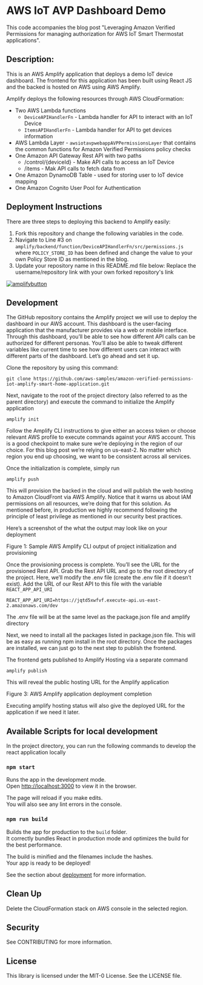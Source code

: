 # AWS IoT AVP Dashboard Demo
This code accompanies the blog post "Leveraging Amazon Verified Permissions for managing authorization for AWS IoT Smart Thermostat applications".

## Description:
This is an AWS Amplify application that deploys a demo IoT device dashboard. The frontend for this application has been
built using React JS and the backed is hosted on AWS using AWS Amplify.

Amplify deploys the following resources through AWS CloudFormation:
* Two AWS Lambda functions
  * `DeviceAPIHandlerFn` - Lambda handler for API to interact with an IoT Device
  * `ItemsAPIHandlerFn` - Lambda handler for API to get devices information
* AWS Lambda Layer - `awsiotavpwebappAVPPermissionsLayer` that contains the common functions for Amazon Verified Permissions policy checks
* One Amazon API Gateway Rest API with two paths  
  * /control/{deviceId} - Make API calls to access an IoT Device
  * /items - Mak API calls to fetch data from 
* One Amazon DynamoDB Table - used for storing user to IoT device mapping 
* One Amazon Cognito User Pool for Authentication

## Deployment Instructions

There are three steps to deploying this backend to Amplify easily:
1. Fork this repository and change the following variables in the code.
2. Navigate to Line #3 on `amplify/backend/function/DeviceAPIHandlerFn/src/permissions.js` where `POLICY_STORE_ID` has been defined and change the value to your own Policy Store ID as mentioned in the blog.
3. Update your repository name in this README.md file below: Replace the username/repository link with your own forked repository's link

[![amplifybutton](https://oneclick.amplifyapp.com/button.svg)](https://console.aws.amazon.com/amplify/home#/deploy?repo=https://github.com/username/repository)

## Development

The GitHub repository contains the Amplify project we will use to deploy the dashboard in our AWS account. This dashboard is the user-facing application that the manufacturer provides via a web or mobile interface. Through this dashboard, you’ll be able to see how different API calls can be authorized for different personas. You’ll also be able to tweak different variables like current time to see how different users can interact with different parts of the dashboard. Let’s go ahead and set it up.

Clone the repository by using this command:

`git clone https://github.com/aws-samples/amazon-verified-permissions-iot-amplify-smart-home-application.git`

Next, navigate to the root of the project directory (also referred to as the parent directory) and execute the command to initialize the Amplify application

`amplify init`

Follow the Amplify CLI instructions to give either an access token or choose relevant AWS profile to execute commands against your AWS account. This is a good checkpoint to make sure we’re deploying in the region of our choice. For this blog post we’re relying on us-east-2. No matter which region you end up choosing, we want to be consistent across all services.

Once the initialization is complete, simply run 

`amplify push`

This will provision the backed in the cloud and will publish the web hosting to Amazon CloudFront via AWS Amplify. Notice that it warns us about IAM permissions on all resources, we’re doing that for this solution. As mentioned before, in production we highly recommend following the principle of least privilege as mentioned in our security best practices.

Here’s a screenshot of the what the output may look like on your deployment

 Figure 1: Sample AWS Amplify CLI output of project initialization and provisioning


Once the provisioning process is complete. You’ll see the URL for the provisioned Rest API. Grab the Rest API URL and go to the root directory of the project. Here, we’ll modify the .env file (create the .env file if it doesn’t exist). Add the URL of our Rest API to this file with the variable `REACT_APP_API_URI`

`REACT_APP_API_URI=https://jqtd5xwfvf.execute-api.us-east-2.amazonaws.com/dev`

The .env file will be at the same level as the package.json file and amplify directory

Next, we need to install all the packages listed in package.json file. This will be as easy as running npm install in the root directory. Once the packages are installed, we can just go to the next step to publish the frontend.

The frontend gets published to Amplify Hosting via a separate command 

`amplify publish`

This will reveal the public hosting URL for the Amplify application

 Figure 3: AWS Amplify application deployment completion

Executing amplify hosting status will also give the deployed URL for the application if we need it later.



## Available Scripts for local development

In the project directory, you can run the following commands to develop the react application locally

### `npm start`

Runs the app in the development mode.\
Open [http://localhost:3000](http://localhost:3000) to view it in the browser.

The page will reload if you make edits.\
You will also see any lint errors in the console.

### `npm run build`

Builds the app for production to the `build` folder.\
It correctly bundles React in production mode and optimizes the build for the best performance.

The build is minified and the filenames include the hashes.\
Your app is ready to be deployed!

See the section about [deployment](https://facebook.github.io/create-react-app/docs/deployment) for more information.

## Clean Up
Delete the CloudFormation stack on AWS console in the selected region. 

## Security
See CONTRIBUTING for more information.

## License
This library is licensed under the MIT-0 License. See the LICENSE file.
